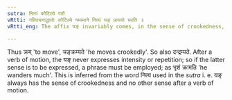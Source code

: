 ```yaml
---
sutra: नित्यं कौटिल्ये गतौ
vRtti: गतिवचनाद्धातोः कौटिल्ये गम्यमाने नित्यं यङ् प्रत्ययो भवति ॥
vRtti_eng: The affix यङ् invariably comes, in the sense of crookedness, after a simple verb expressing motion.

---
```

Thus क्रम् 'to move', चङ्क्रम्यते 'he moves crookedly'. So also दन्द्रम्यते. After a verb of motion, the यङ् never expresses intensity or repetition; so if the latter sense is to be expressed, a phrase must be employed; as भृशं क्रामति 'he wanders much'. This is inferred from the word नित्य used in the _sutra_ i. e. यङ् always has the sense of crookedness and no other sense after a verb of motion.